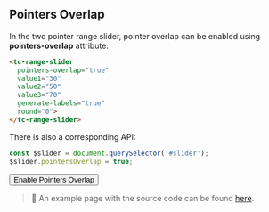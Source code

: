 ## Pointers Overlap

<div data-examples="pointers-overlap"></div>

In the two pointer range slider, pointer overlap can be enabled using **pointers-overlap** attribute:

```html
<tc-range-slider 
  pointers-overlap="true" 
  value1="30" 
  value2="50"
  value3="70"
  generate-labels="true"
  round="0">
</tc-range-slider>
```

<div class="my-12 flex flex-col items-center">
    <tc-range-slider
        pointers-overlap="true" 
        value1="30" 
        value2="50"
        value3="70"
        generate-labels="true"
        round="0"></tc-range-slider>
</div>

There is also a corresponding API:

```js
const $slider = document.querySelector('#slider');
$slider.pointersOverlap = true;
```

<div class="my-12 flex flex-col items-center">
    <tc-range-slider
        id="slider-20"
        value1="30" 
        value2="70"
        generate-labels="true"
        round="0"></tc-range-slider>
    <div class="flex items-center">
        <button id="pointers-overlap-toggle-btn" type="button" class="group inline-flex items-center h-9 rounded-full text-sm font-semibold whitespace-nowrap px-3 focus:outline-none focus:ring-2 bg-sky-50 text-sky-600 hover:bg-sky-100 hover:text-sky-700 focus:ring-sky-600 mt-8 mx-2">Enable Pointers Overlap</button>
    </div>
</div> 

> :pushpin: An example page with the source code can be found [here](https://github.com/mzusin/toolcool-range-slider/blob/main/examples/16-two-pointers-min-max-distance.html).